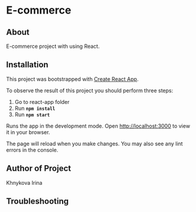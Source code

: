 # E-commerce
## About
E-commerce project with using React.
## Installation

This project was bootstrapped with [Create React App](https://github.com/facebook/create-react-app).

To observe the result of this project you should perform three steps:
1. Go to react-app folder
2. Run **`npm install`**
3. Run **`npm start`**

Runs the app in the development mode.
Open [http://localhost:3000](http://localhost:3000) to view it in your browser.

The page will reload when you make changes.
You may also see any lint errors in the console.

## Author of Project
Khnykova Irina

## Troubleshooting
